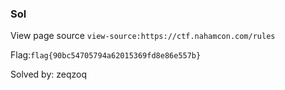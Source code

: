 ### Sol  

View page source `view-source:https://ctf.nahamcon.com/rules`  

Flag:`flag{90bc54705794a62015369fd8e86e557b}`

Solved by: zeqzoq
